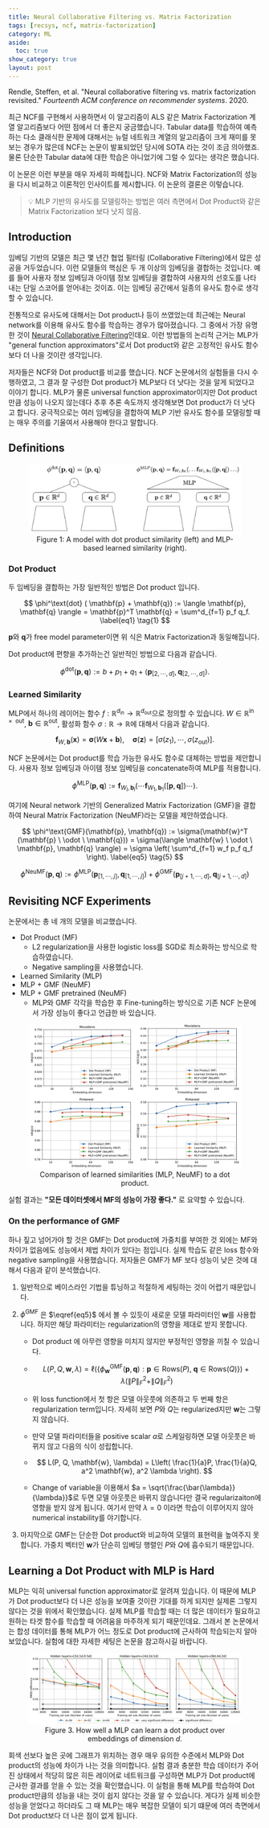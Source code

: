 ```yaml
---
title: Neural Collaborative Filtering vs. Matrix Factorization
tags: [recsys, ncf, matrix-factorization]
category: ML
aside:
  toc: true
show_category: true
layout: post
---
```


Rendle, Steffen, et al. "Neural collaborative filtering vs. matrix factorization revisited." *Fourteenth ACM conference on recommender systems*. 2020.

<!--more-->

최근 NCF를 구현해서 사용하면서 이 알고리즘이 ALS 같은 Matrix Factorization 계열 알고리즘보다 어떤 점에서 더 좋은지 궁금했습니다. 
Tabular data를 학습하여 예측하는 다소 클래식한 문제에 대해서는 뉴럴 네트워크 계열의 알고리즘이 크게 재미를 못보는 경우가 많은데 NCF는 논문이 발표되었던 당시에 SOTA 라는 것이 조금 의아했죠. 
물론 단순한 Tabular data에 대한 학습은 아니었기에 그럴 수 있다는 생각은 했습니다. 

이 논문은 이런 부분을 매우 자세히 파헤칩니다. 
NCF와 Matrix Factorization의 성능을 다시 비교하고 이론적인 인사이트를 제시합니다. 
이 논문의 결론은 이렇습니다.

>   :bulb: MLP 기반의 유사도를 모델링하는 방법은 여러 측면에서 Dot Product와 같은 Matrix Factorization 보다 낫지 않음.

## Introduction

임베딩 기반의 모델은 최근 몇 년간 협업 필터링 (Collaborative Filtering)에서 많은 성공을 거두었습니다. 
이런 모델들의 핵심은 두 개 이상의 임베딩을 결합하는 것입니다. 
예를 들어 사용자 정보 임베딩과 아이템 정보 임베딩을 결합하여 사용자의 선호도를 나타내는 단일 스코어를 얻어내는 것이죠. 
이는 임베딩 공간에서 일종의 유사도 함수로 생각할 수 있습니다.

전통적으로 유사도에 대해서는 Dot product나 등이 쓰였었는데 최근에는 Neural network를 이용해 유사도 함수를 학습하는 경우가 많아졌습니다.
그 중에서 가장 유명한 것이 [Neural Collaborative Filtering](https://otzslayer.github.io/ml/2021/12/12/neural-collaborative-filtering.html)인데요. 
이런 방법들의 논리적 근거는 MLP가 "general function approximators"로서 Dot product와 같은 고정적인 유사도 함수보다 더 나을 것이란 생각입니다.

저자들은 NCF와 Dot product를 비교를 했습니다. 
NCF 논문에서의 실험들을 다시 수행하였고, 그 결과 잘 구성한 Dot product가 MLP보다 더 낫다는 것을 알게 되었다고 이야기 합니다. 
MLP가 물론 universal function approximator이지만 Dot product만큼 성능이 나오지 않는데다 추후 추론 속도까지 생각해보면 Dot product가 더 낫다고 합니다. 
궁극적으로는 여러 임베딩을 결합하여 MLP 기반 유사도 함수를 모델링할 때는 매우 주의를 기울여서 사용해야 한다고 말합니다.

## Definitions

<center>
  <figure>
    <img src="/assets/images/2022-02-07-ncf-versus-mf/image-20220206180846469.png" alt="Model structure" style="zoom:50%;" />
    <figcaption style="text-align: center;">Figure 1: A model with dot product similarity (left) and MLP-based learned similarity (right).</figcaption>
  </figure>
</center>

### Dot Product

두 임베딩을 결합하는 가장 일반적인 방법은 Dot product 입니다.

$$
\phi^\text{dot} ( \mathbf{p} + \mathbf{q}) := \langle \mathbf{p}, \mathbf{q} \rangle = \mathbf{p}^T \mathbf{q} = \sum^d_{f=1} p_f q_f. \label{eq1} \tag{1}
$$

$\mathbf{p}$와 $\mathbf{q}$가 free model parameter이면 위 식은 Matrix Factorization과 동일해집니다.

Dot product에 편향을 추가하는건 일반적인 방법으로 다음과 같습니다.

$$
\phi^{\text{dot}} (\mathbf{p}, \mathbf{q}) := b + p_1 + q_1 + \langle \mathbf{p}_{[2, \cdots, d]}, \mathbf{q}_{[2, \cdots, d]} \rangle. \label{eq2} \tag{2}
$$

### Learned Similarity

MLP에서 하나의 레이어는 함수 $f : \mathbb{R}^{d_\text{in}} \to \mathbb{R}^{d_\text{out}}$으로 정의할 수 있습니다. $W \in \mathbb{R}^\text{in $\times$ out}$, $\mathbf{b} \in \mathbb{R}^\text{out}$, 활성화 함수 $\sigma : \mathbb{R} \to \mathbb{R}$에 대해서 다음과 같습니다.

$$
\mathbf{f}_{W, \mathbf{b}}(\mathbf{x}) = \boldsymbol{\sigma}(W \mathbf{x} + \mathbf{b}), \quad \boldsymbol{\sigma}(\mathbf{z}) = [\sigma(z_1), \cdots, \sigma(z_\text{out})]. \label{eq3} \tag{3}
$$

NCF 논문에서는 Dot product를 학습 가능한 유사도 함수로 대체하는 방법을 제안합니다. 사용자 정보 임베딩과 아이템 정보 임베딩을 concatenate하여 MLP를 적용합니다.

$$
\phi^\text{MLP} (\mathbf{p}, \mathbf{q}) := \mathbf{f}_{W_l, \mathbf{b}_l} (\cdots \mathbf{f}_{W_1, \mathbf{b}_1} ([\mathbf{p}, \mathbf{q}]) \cdots). \label{eq4} \tag{4}
$$

여기에 Neural network 기반의 Generalized Matrix Factorization (GMF)을 결합하여 Neural Matrix Factorization (NeuMF)라는 모델을 제안하였습니다.

$$
\phi^\text{GMF}(\mathbf{p}, \mathbf{q}) := \sigma(\mathbf{w}^T (\mathbf{p} \ \odot \ \mathbf{q})) = \sigma(\langle \mathbf{w} \ \odot \ \mathbf{p}, \mathbf{q} \rangle) = \sigma \left( \sum^d_{f=1} w_f p_f q_f \right). \label{eq5} \tag{5}
$$

$$
\phi^\text{NeuMF} (\mathbf{p}, \mathbf{q}) := \phi^\text{MLP}(\mathbf{p}_{[1, \cdots, j]} , \mathbf{q}_{[1, \cdots, j]}) + \phi^\text{GMF}(\mathbf{p}_{[j+1, \cdots, d]} , \mathbf{q}_{[j+1, \cdots, d]}) \label{eq6} \tag{6}
$$



## Revisiting NCF Experiments

논문에서는 총 네 개의 모델을 비교했습니다.

-   Dot Product (MF)
    -   L2 regularization을 사용한 logistic loss를 SGD로 최소화하는 방식으로 학습하였습니다.
    -   Negative sampling을 사용했습니다.
-   Learned Similarity (MLP)
-   MLP + GMF (NeuMF)
-   MLP + GMF pretrained (NeuMF)
    -   MLP와 GMF 각각을 학습한 후 Fine-tuning하는 방식으로 기존 NCF 논문에서 가장 성능이 좋다고 언급한 바 있습니다.

<center>
  <figure>
    <img src="/assets/images/2022-02-07-ncf-versus-mf/image-20220206223323637.png" alt="Comparison" style="zoom:50%;" />
    <figcaption style="text-align: center;">Comparison of learned similarities (MLP, NeuMF) to a dot product.</figcaption>
  </figure>
</center>


실험 결과는 **"모든 데이터셋에서 MF의 성능이 가장 좋다."** 로 요약할 수 있습니다.

### On the performance of GMF

하나 짚고 넘어가야 할 것은 GMF는 Dot product에 가중치를 부여한 것 외에는 MF와 차이가 없음에도 성능에서 제법 차이가 있다는 점입니다. 실제 학습도 같은 loss 함수와 negative sampling을 사용했습니다. 저자들은 GMF가 MF 보다 성능이 낮은 것에 대해서 다음과 같이 분석했습니다.

1.   일반적으로 베이스라인 기법을 튜닝하고 적절하게 세팅하는 것이 어렵기 때문입니다.

2.   $\phi^\text{GMF}$ 은 $\eqref{eq5}$ 에서 볼 수 있듯이 새로운 모델 파라미터인 $\mathbf{w}$를 사용합니다. 하지만 해당 파라미터는 regularization의 영향을 제대로 받지 못합니다.

     -   Dot product 에 아무런 영향을 미치지 않지만 부정적인 영향을 끼칠 수 있습니다.

     -   $$
         L(P, Q, \mathbf{w}, \lambda) = \ell \left( \left\{ \phi_\mathbf{w}^\text{GMF} (\mathbf{p}, \mathbf{q}) : \mathbf{p} \in \text{Rows}(P), \; \mathbf{q} \in \text{Rows}(Q) \right\}  \right) + \lambda \left( \| P \|^2_F + \|Q\|^2_F \right)
         $$

     -   위 loss function에서 첫 항은 모델 아웃풋에 의존하고 두 번째 항은 regularization term입니다. 자세히 보면 $P$와 $Q$는 regularized지만 $\mathbf{w}$는 그렇지 않습니다.

     -   만약 모델 파라미터들을 positive scalar $a$로 스케일링하면 모델 아웃풋은 바뀌지 않고 다음의 식이 성립합니다.

     -   $$
         L(P, Q, \mathbf{w}, \lambda) = L\left( \frac{1}{a}P, \frac{1}{a}Q, a^2 \mathbf{w}, a^2 \lambda \right).
         $$

     -   Change of variable을 이용해서 $a = \sqrt{\frac{\bar{\lambda}}{\lambda}}$로 두면 모델 아웃풋은 바뀌지 않습니다만 결국 regularizaiton에 영향을 받지 않게 됩니다. 여기서 만약 $\lambda = 0$ 이라면 학습이 이루어지지 않아 numerical instability를 야기합니다.

3.   마지막으로 GMF는 단순한 Dot product와 비교하여 모델의 표현력을 높여주지 못합니다. 가중치 벡터인 $\mathbf{w}$가 단순히 임베딩 행렬인 $P$와 $Q$에 흡수되기 때문입니다.

## Learning a Dot Product with MLP is Hard

MLP는 익히 universal function approximator로 알려져 있습니다. 이 때문에 MLP가 Dot product보다 더 나은 성능을 보여줄 것이란 기대를 하게 되지만 실제론 그렇지 않다는 것을 위에서 확인했습니다. 실제 MLP를 학습할 때는 더 많은 데이터가 필요하고 원하는 타겟 함수를 학습할 때 어려움을 마주하게 되기 때문인데요. 그래서 본 논문에서는 합성 데이터를 통해 MLP가 어느 정도로 Dot product에 근사하여 학습되는지 알아보았습니다. 실험에 대한 자세한 세팅은 논문을 참고하시길 바랍니다.

<center>
  <figure>
    <img src="/assets/images/2022-02-07-ncf-versus-mf/image-20220207234225741.png" alt="How well a MLP can learn a dot product over embeddings of dimension." style="zoom:50%;" loading="lazy" />
    <figcaption style="text-align: center;">Figure 3. How well a MLP can learn a dot product over embeddings of dimension <i>d</i>.</figcaption>
  </figure>
</center>

회색 선보다 높은 곳에 그래프가 위치하는 경우 매우 유의한 수준에서 MLP와 Dot product의 성능에 차이가 나는 것을 의미합니다.  실험 결과 충분한 학습 데이터가 주어진 상태에서 적당히 많은 히든 레이어로 네트워크를 구성하면 MLP가 Dot product에 근사한 결과를 얻을 수 있는 것을 확인했습니다. 이 실험을 통해 MLP를 학습하여 Dot product만큼의 성능을 내는 것이 쉽지 않다는 것을 알 수 있습니다. 게다가 실제 비슷한 성능을 얻었다고 하더라도 그 때 MLP는 매우 복잡한 모델이 되기 떄문에 여러 측면에서 Dot product보다 더 나은 점이 없게 됩니다.


